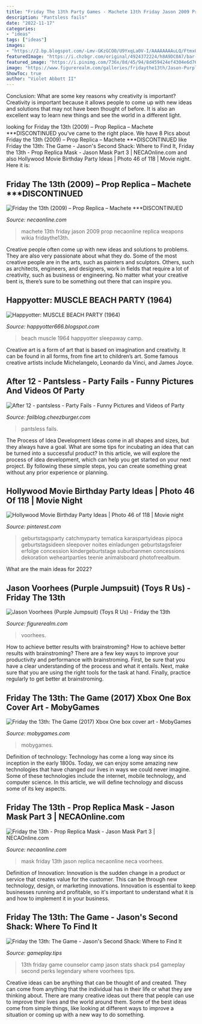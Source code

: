 ```yaml
---
title: "Friday The 13th Party Games - Machete 13th Friday Jason 2009 Prop Necaonline Replica Weapons Wikia Fridaythe13th"
description: "Pantsless fails"
date: "2022-11-17"
categories:
- "ideas"
tags: ["ideas"]
images:
- "https://2.bp.blogspot.com/-Lmv-GKzGCO0/U9YxqLa0V-I/AAAAAAAAuLQ/FtmxQx5sJgs/s1600/Muscle+Beach+Party+19.jpg"
featuredImage: "https://i.chzbgr.com/original/4924372224/h8A9DC0A7/bar-pantsless-wtf-4924372224"
featured_image: "https://i.pinimg.com/736x/8d/45/94/8d459424ef4304e6d76d47dbef733b0d--movie-theater-party-cinema-party.jpg"
image: "https://www.figurerealm.com/galleries/fridaythe13th/Jason-Purple-TRU-Retro-Front.jpg"
ShowToc: true
author: "Violet Abbott II"
---
```



Conclusion: What are some key reasons why creativity is important?
Creativity is important because it allows people to come up with new ideas and solutions that may not have been thought of before. It is also an excellent way to learn new things and see the world in a different light.

	

		
looking for Friday the 13th (2009) – Prop Replica – Machete ***DISCONTINUED you've came to the right place. We have 8 Pics about Friday the 13th (2009) – Prop Replica – Machete ***DISCONTINUED like Friday the 13th: The Game - Jason&#039;s Second Shack: Where to Find It, Friday the 13th - Prop Replica Mask - Jason Mask Part 3 | NECAOnline.com and also Hollywood Movie Birthday Party Ideas | Photo 46 of 118 | Movie night. Here it is:
		
    
## Friday The 13th (2009) – Prop Replica – Machete ***DISCONTINUED

<img loading=lazy src="http://necaonline.com/wp-content/uploads/2011/03/1300h-46012_Machete.jpg" onerror="this.onerror=null;this.src='https://tse4.mm.bing.net/th?id=OIP.hYL9Q97fixEgsvQ_lGHpgwHaPS&amp;pid=15.1';" alt="Friday the 13th (2009) – Prop Replica – Machete ***DISCONTINUED">

_Source: necaonline.com_

>machete 13th friday jason 2009 prop necaonline replica weapons wikia fridaythe13th. 

	

Creative people often come up with new ideas and solutions to problems. They are also very passionate about what they do. Some of the most creative people are in the arts, such as painters and sculptors. Others, such as architects, engineers, and designers, work in fields that require a lot of creativity, such as business or engineering. No matter what your creative bent is, there’s sure to be something out there that can inspire you.

    
## Happyotter: MUSCLE BEACH PARTY (1964)

<img loading=lazy src="https://2.bp.blogspot.com/-Lmv-GKzGCO0/U9YxqLa0V-I/AAAAAAAAuLQ/FtmxQx5sJgs/s1600/Muscle+Beach+Party+19.jpg" onerror="this.onerror=null;this.src='https://tse4.mm.bing.net/th?id=OIP.jwncR4usYJtg3b142yUgjAHaEK&amp;pid=15.1';" alt="Happyotter: MUSCLE BEACH PARTY (1964)">

_Source: happyotter666.blogspot.com_

>beach muscle 1964 happyotter sleepaway camp. 

	

Creative art is a form of art that is based on imagination and creativity. It can be found in all forms, from fine art to children’s art. Some famous creative artists include Michelangelo, Leonardo da Vinci, and James Joyce.

    
## After 12 - Pantsless - Party Fails - Funny Pictures And Videos Of Party

<img loading=lazy src="https://i.chzbgr.com/original/4924372224/h8A9DC0A7/bar-pantsless-wtf-4924372224" onerror="this.onerror=null;this.src='https://tse4.mm.bing.net/th?id=OIP.FUuyNHaCqM6XriGXlPAkfwHaKz&amp;pid=15.1';" alt="After 12 - pantsless - Party Fails - Funny Pictures and Videos of Party">

_Source: failblog.cheezburger.com_

>pantsless fails. 

	

The Process of Idea Development
Ideas come in all shapes and sizes, but they always have a goal. What are some tips for incubating an idea that can be turned into a successful product? 
In this article, we will explore the process of idea development, which can help you get started on your next project. By following these simple steps, you can create something great without any prior experience or planning.

    
## Hollywood Movie Birthday Party Ideas | Photo 46 Of 118 | Movie Night

<img loading=lazy src="https://i.pinimg.com/736x/8d/45/94/8d459424ef4304e6d76d47dbef733b0d--movie-theater-party-cinema-party.jpg" onerror="this.onerror=null;this.src='https://tse4.mm.bing.net/th?id=OIP.m8AtlUx4Hw9me076HbgEygHaLG&amp;pid=15.1';" alt="Hollywood Movie Birthday Party Ideas | Photo 46 of 118 | Movie night">

_Source: pinterest.com_

>geburtstagsparty catchmyparty tematica karaspartyideas pipoca geburtstagsideen sleepover noites einladungen geburtstagsfeier erfolge concession kindergeburtstage suburbanmen concessions dekoration weheartparties teenie animalsboard photofreealbum. 

	

What are the main ideas for 2022?
 

    
## Jason Voorhees (Purple Jumpsuit) (Toys R Us) - Friday The 13th

<img loading=lazy src="https://www.figurerealm.com/galleries/fridaythe13th/Jason-Purple-TRU-Retro-Front.jpg" onerror="this.onerror=null;this.src='https://tse1.mm.bing.net/th?id=OIP.DURtMOzWODBMp7eookRTHgHaIh&amp;pid=15.1';" alt="Jason Voorhees (Purple Jumpsuit) (Toys R Us) - Friday the 13th">

_Source: figurerealm.com_

>voorhees. 

	

How to achieve better results with brainstroming?
How to achieve better results with brainstroming? There are a few key ways to improve your productivity and performance with brainstroming. First, be sure that you have a clear understanding of the process and what it entails. Next, make sure that you are using the right tools for the task at hand. Finally, practice regularly to get better at brainstroming.

    
## Friday The 13th: The Game (2017) Xbox One Box Cover Art - MobyGames

<img loading=lazy src="https://www.mobygames.com/images/covers/l/413898-friday-the-13th-the-game-xbox-one-front-cover.png" onerror="this.onerror=null;this.src='https://tse1.mm.bing.net/th?id=OIP.0IVnurXFnLBtAKezQ-ozQwHaKJ&amp;pid=15.1';" alt="Friday the 13th: The Game (2017) Xbox One box cover art - MobyGames">

_Source: mobygames.com_

>mobygames. 

	

Definition of technology:
Technology has come a long way since its inception in the early 1800s. Today, we can enjoy some amazing new technologies that have changed our lives in ways we could never imagine. Some of these technologies include the internet, mobile technology, and computer science. In this article, we will define technology and discuss some of its key aspects.

    
## Friday The 13th - Prop Replica Mask - Jason Mask Part 3 | NECAOnline.com

<img loading=lazy src="http://necaonline.com/wp-content/uploads/2011/09/Friday_13TH_PT3_Mask-sml.jpg" onerror="this.onerror=null;this.src='https://tse3.mm.bing.net/th?id=OIP.r0XjNBzozXrVI0mj5qfwXgHaHa&amp;pid=15.1';" alt="Friday the 13th - Prop Replica Mask - Jason Mask Part 3 | NECAOnline.com">

_Source: necaonline.com_

>mask friday 13th jason replica necaonline neca voorhees. 

	

Definition of Innovation:
Innovation is the sudden change in a product or service that creates value for the customer. This can be through new technology, design, or marketing innovations. Innovation is essential to keep businesses running and profitable, so it's important to understand what it is and how to implement it in your business.

    
## Friday The 13th: The Game - Jason&#039;s Second Shack: Where To Find It

<img loading=lazy src="http://gameplay.tips/uploads/posts/2017-08/thumbs/1503063363_friday-the-13th-the-game.jpg" onerror="this.onerror=null;this.src='https://tse1.mm.bing.net/th?id=OIP.kiO6pZcp61uPBkXmWPBQ6QHaD7&amp;pid=15.1';" alt="Friday the 13th: The Game - Jason&#039;s Second Shack: Where to Find It">

_Source: gameplay.tips_

>13th friday game counselor camp jason stats shack ps4 gameplay second perks legendary where voorhees tips. 

	

Creative ideas can be anything that can be thought of and created. They can come from anything that the individual has in their life or what they are thinking about. There are many creative ideas out there that people can use to improve their lives and the world around them. Some of the best ideas come from simple things, like looking at different ways to improve a situation or coming up with a new way to do something.

